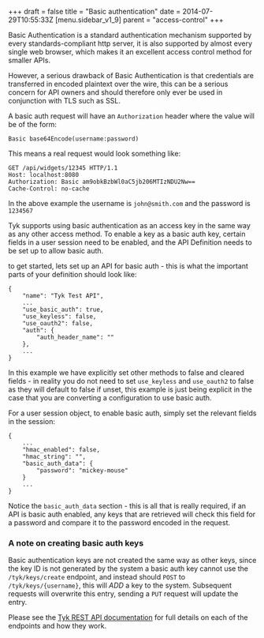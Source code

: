 +++
draft = false
title = "Basic authentication"
date = 2014-07-29T10:55:33Z
[menu.sidebar_v1_9]
    parent = "access-control"
+++

Basic Authentication is a standard authentication mechanism supported by every standards-compliant http server, it is also supported by almost every
single web browser, which makes it an excellent access control method for smaller APIs.

However, a serious drawback of Basic Authentication is that credentials are transferred in encoded plaintext over the wire, this can be a serious concern
for API owners and should therefore only ever be used in conjunction with TLS such as SSL.

A basic auth request will have an `Authorization` header where the value will be of the form:

    Basic base64Encode(username:password)

This means a real request would look something like:

    GET /api/widgets/12345 HTTP/1.1
    Host: localhost:8080
    Authorization: Basic am9obkBzbWl0aC5jb206MTIzNDU2Nw==
    Cache-Control: no-cache

In the above example the username is `john@smith.com` and the password is `1234567`

Tyk supports using basic authentication as an access key in the same way as any other access method. To enable a key as a basic auth key, certain fields in a user session
need to be enabled, and the API Definition needs to be set up to allow basic auth.

to get started, lets set up an API for basic auth - this is what the important parts of your definition should look like:

    {
        "name": "Tyk Test API",
        ...
        "use_basic_auth": true,
        "use_keyless": false,
        "use_oauth2": false,
        "auth": {
            "auth_header_name": ""
        },
        ...
    }

In this example we have explicitly set other methods to false and cleared fields - in reality you do not need to set `use_keyless` and `use_oauth2` to false as they
will default to false if unset, this example is just being explicit in the case that you are converting a configuration to use basic auth.

For a user session object, to enable basic auth, simply set the relevant fields in the session:

    {
        ...
        "hmac_enabled": false,
        "hmac_string": "",
        "basic_auth_data": {
            "password": "mickey-mouse"
        }
        ...
    }

Notice the `basic_auth_data` section - this is all that is really required, if an API is basic auth enabled, any keys that are retrieved will check this
field for a password and compare it to the password encoded in the request.

### A note on creating basic auth keys

Basic authentication keys are not created the same way as other keys, since the key ID is not generated by the system a basic auth key cannot use the
`/tyk/keys/create` endpoint, and instead should `POST` to `/tyk/keys/{username}`, this will *ADD* a key to the system. Subsequent requests will overwrite
this entry, sending a `PUT` request will update the entry.

Please see the [Tyk REST API documentation](/rest-api/api-key-management) for full details on each of the endpoints and how they work.
